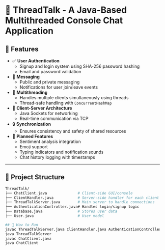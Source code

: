 # 🧵 ThreadTalk - A Java-Based Multithreaded Console Chat Application
## 🚀 Features

- ✅ **User Authentication**
  - Signup and login system using SHA-256 password hashing
  - Email and password validation
- 💬 **Messaging**
  - Public and private messaging
  - Notifications for user join/leave events
- 🧵 **Multithreading**
  - Handles multiple clients simultaneously using threads
  - Thread-safe handling with `ConcurrentHashMap`
- 📡 **Client-Server Architecture**
  - Java Sockets for networking
  - Real-time communication via TCP
- 🔒 **Synchronization**
  - Ensures consistency and safety of shared resources
- 🧠 **Planned Features**
  - Sentiment analysis integration
  - Emoji support
  - Typing indicators and notification sounds
  - Chat history logging with timestamps

---

## 🧩 Project Structure

```bash
ThreadTalk/
├── ChatClient.java              # Client-side GUI/console
├── ClientHandler.java           # Server-side handler for each client
├── ThreadTalkServer.java        # Main server to handle connections
├── AuthenticationController.java# Handles login/signup logic
├── Database.java                # Stores user data
├── User.java                    # User model

## 🧩 How to Run
javac ThreadTalkServer.java ClientHandler.java AuthenticationController.java Database.java User.java
java ThreadTalkServer
javac ChatClient.java
java ChatClient



